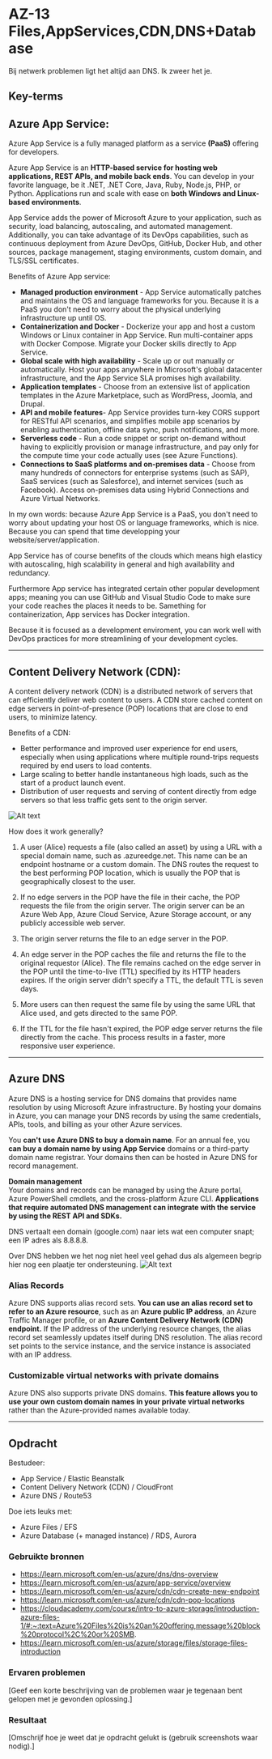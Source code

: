 # AZ-13 Files,AppServices,CDN,DNS+Database
Bij netwerk problemen ligt het altijd aan DNS. Ik zweer het je.  

## Key-terms
## **Azure App Service**: 

Azure App Service is a fully managed platform as a service **(PaaS)** offering for developers.

Azure App Service is an **HTTP-based service for hosting web applications, REST APIs, and mobile back ends**. You can develop in your favorite language, be it .NET, .NET Core, Java, Ruby, Node.js, PHP, or Python. Applications run and scale with ease on **both Windows and Linux-based environments**.

App Service adds the power of Microsoft Azure to your application, such as security, load balancing, autoscaling, and automated management. Additionally, you can take advantage of its DevOps capabilities, such as continuous deployment from Azure DevOps, GitHub, Docker Hub, and other sources, package management, staging environments, custom domain, and TLS/SSL certificates.

Benefits of Azure App service:
- **Managed production environment** -  App Service automatically patches and maintains the OS and language frameworks for you. Because it is a PaaS you don't need to worry about the physical underlying infrastructure up until OS. 
- **Containerization and Docker** - Dockerize your app and host a custom Windows or Linux container in App Service. Run multi-container apps with Docker Compose. Migrate your Docker skills directly to App Service.
- **Global scale with high availability** - Scale up or out manually or automatically. Host your apps anywhere in Microsoft's global datacenter infrastructure, and the App Service SLA promises high availability.
- **Application templates** - Choose from an extensive list of application templates in the Azure Marketplace, such as WordPress, Joomla, and Drupal.
- **API and mobile features**- App Service provides turn-key CORS support for RESTful API scenarios, and simplifies mobile app scenarios by enabling authentication, offline data sync, push notifications, and more.
- **Serverless code** - Run a code snippet or script on-demand without having to explicitly provision or manage infrastructure, and pay only for the compute time your code actually uses (see Azure Functions).
- **Connections to SaaS platforms and on-premises data** - Choose from many hundreds of connectors for enterprise systems (such as SAP), SaaS services (such as Salesforce), and internet services (such as Facebook). Access on-premises data using Hybrid Connections and Azure Virtual Networks.

In my own words: because Azure App Service is a PaaS, you don't need to worry about updating your host OS or language frameworks, which is nice. Because you can spend that time developping your website/server/application. 

App Service has of course benefits of the clouds which means high elasticy with autoscaling, high scalability in general and high availability and redundancy. 

Furthermore App service has integrated certain other popular development apps; meaning you can use GitHub and Visual Studio Code to make sure your code reaches the places it needs to be.
Samething for containerization, App services has Docker integration.  

Because it is focused as a development enviroment, you can work well with DevOps practices for more streamlining of your development cycles. 

___

## **Content Delivery Network (CDN)**:
A content delivery network (CDN) is a distributed network of servers that can efficiently deliver web content to users. A CDN store cached content on edge servers in point-of-presence (POP) locations that are close to end users, to minimize latency.

Benefits of a CDN:
- Better performance and improved user experience for end users, especially when using applications where multiple round-trips requests required by end users to load contents.
- Large scaling to better handle instantaneous high loads, such as the start of a product launch event.
- Distribution of user requests and serving of content directly from edge servers so that less traffic gets sent to the origin server.

![Alt text](../00_includes/AZ-13_cdn-overview.png)

How does it work generally?

1. A user (Alice) requests a file (also called an asset) by using a URL with a special domain name, such as <endpoint name>.azureedge.net. This name can be an endpoint hostname or a custom domain. The DNS routes the request to the best performing POP location, which is usually the POP that is geographically closest to the user.

2. If no edge servers in the POP have the file in their cache, the POP requests the file from the origin server. The origin server can be an Azure Web App, Azure Cloud Service, Azure Storage account, or any publicly accessible web server.

3. The origin server returns the file to an edge server in the POP.

4. An edge server in the POP caches the file and returns the file to the original requestor (Alice). The file remains cached on the edge server in the POP until the time-to-live (TTL) specified by its HTTP headers expires. If the origin server didn't specify a TTL, the default TTL is seven days.

5. More users can then request the same file by using the same URL that Alice used, and gets directed to the same POP.

6. If the TTL for the file hasn't expired, the POP edge server returns the file directly from the cache. This process results in a faster, more responsive user experience.

___

## **Azure DNS** 
Azure DNS is a hosting service for DNS domains that provides name resolution by using Microsoft Azure infrastructure. By hosting your domains in Azure, you can manage your DNS records by using the same credentials, APIs, tools, and billing as your other Azure services.

You **can't use Azure DNS to buy a domain name**. For an annual fee, you **can buy a domain name by using App Service** domains or a third-party domain name registrar. Your domains then can be hosted in Azure DNS for record management.

**Domain management**\
Your domains and records can be managed by using the Azure portal, Azure PowerShell cmdlets, and the cross-platform Azure CLI. **Applications that require automated DNS management can integrate with the service by using the REST API and SDKs.**

DNS vertaalt een domain (google.com) naar iets wat een computer snapt; een IP adres als 8.8.8.8. 

Over DNS hebben we het nog niet heel veel gehad dus als algemeen begrip hier nog een plaatje ter ondersteuning.
![Alt text](../00_includes/AZ-13_DNS.png)

### **Alias Records**

Azure DNS supports alias record sets. **You can use an alias record set to refer to an Azure resource**, such as an **Azure public IP address**, an Azure Traffic Manager profile, or an **Azure Content Delivery Network (CDN) endpoint.** If the IP address of the underlying resource changes, the alias record set seamlessly updates itself during DNS resolution. The alias record set points to the service instance, and the service instance is associated with an IP address.

### **Customizable virtual networks with private domains**
Azure DNS also supports private DNS domains. **This feature allows you to use your own custom domain names in your private virtual networks** rather than the Azure-provided names available today.

___


## Opdracht
Bestudeer:
- App Service 					/ Elastic Beanstalk
- Content Delivery Network (CDN) 		/ CloudFront
- Azure DNS 					/ Route53

Doe iets leuks met:
- Azure Files					/ EFS				
- Azure Database (+ managed instance) 	/ RDS, Aurora

### Gebruikte bronnen
- https://learn.microsoft.com/en-us/azure/dns/dns-overview
- https://learn.microsoft.com/en-us/azure/app-service/overview
- https://learn.microsoft.com/en-us/azure/cdn/cdn-create-new-endpoint
- https://learn.microsoft.com/en-us/azure/cdn/cdn-pop-locations
- https://cloudacademy.com/course/intro-to-azure-storage/introduction-azure-files-1/#:~:text=Azure%20Files%20is%20an%20offering,message%20block%20protocol%2C%20or%20SMB.
- https://learn.microsoft.com/en-us/azure/storage/files/storage-files-introduction

### Ervaren problemen
[Geef een korte beschrijving van de problemen waar je tegenaan bent gelopen met je gevonden oplossing.]

### Resultaat
[Omschrijf hoe je weet dat je opdracht gelukt is (gebruik screenshots waar nodig).]
